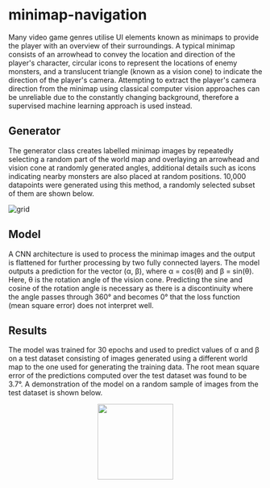 # minimap-navigation

Many video game genres utilise UI elements known as minimaps to provide the player with an overview of their surroundings. A typical minimap consists of an arrowhead to convey the location and direction of the player's character, circular icons to represent the locations of enemy monsters, and a translucent triangle (known as a vision cone) to indicate the direction of the player's camera. Attempting to extract the player's camera direction from the minimap using classical computer vision approaches can be unreliable due to the constantly changing background, therefore a supervised machine learning approach is used instead.

## Generator

The generator class creates labelled minimap images by repeatedly selecting a random part of the world map and overlaying an arrowhead and vision cone at randomly generated angles, additional details such as icons indicating nearby monsters are also placed at random positions. 10,000 datapoints were generated using this method, a randomly selected subset of them are shown below.

![grid](https://github.com/user-attachments/assets/f0e1d222-3435-4bcb-ae8e-d3515f919bd9)

## Model 

A CNN architecture is used to process the minimap images and the output is flattened for further processing by two fully connected layers. The model outputs a prediction for the vector (α, β), where α = cos(θ) and β = sin(θ). Here, θ is the rotation angle of the vision cone. Predicting the sine and cosine of the rotation angle is necessary as there is a discontinuity where the angle passes through 360° and becomes 0° that the loss function (mean square error) does not interpret well.

## Results

The model was trained for 30 epochs and used to predict values of α and β on a test dataset consisting of images generated using a different world map to the one used for generating the training data. The root mean square error of the predictions computed over the test dataset was found to be 3.7°. A demonstration of the model on a random sample of images from the test dataset is shown below.

<p align="center">
  <img src="https://github.com/user-attachments/assets/a7e92df8-734b-4eeb-b293-5da75585ff10" width="150" />
</p>


